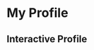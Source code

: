 # My Profile

## Interactive Profile

<div id="root"></div>
<script src="./static/js/main.js"></script>
<link href="./static/css/main.css" rel="stylesheet">